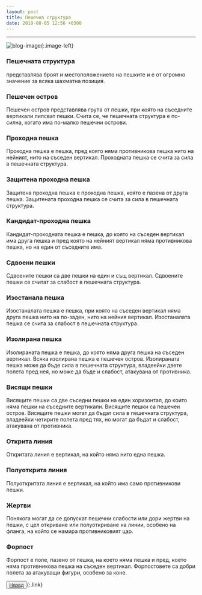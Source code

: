 ```yaml
---
layout: post
title: Пешечна структура
date: 2019-08-05 12:56 +0300
---
```


---
![blog-image]({{site.baseurl}}/images/blog-1.jpg){:.image-left}

<div class="text-posts">
<p><h3>Пешечната структура</h3> представлява броят и местоположението на пешките и е от огромно значение за всяка шахматна позиция.</p>
<h3>Пешечен остров</h3>
<p>Пешечен остров представлява група от пешки, при която на съседните вертикали липсват пешки. Счита се, че пешечната структура е по-силна, когато има по-малко пешечни острови.</p>
<h3>Проходна пешка</h3>
<p>Проходна пешка е пешка, пред която няма противникова пешка нито на нейният, нито на съседен вертикал. Проходната пешка се счита за сила в пешечната структура.</p>
<h3>Защитена проходна пешка</h3>
<p>Защитена проходна пешка е проходна пешка, която е пазена от друга пешка. Защитената проходна пешка се счита за сила в пешечната структура.</p>
<h3>Кандидат-проходна пешка</h3>
<p>Кандидат-проходната пешка е пешка, до която на съседен вертикал има друга пешка и пред която на нейният вертикал няма противникова пешка, но на един от съседните има.</p>
<h3>Сдвоени пешки</h3>
<p>Сдвоените пешки са две пешки на един и същ вертикал. Сдвоените пешки се считат за слабост в пешечната структура.</p>
<h3>Изостанала пешка</h3>
<p>Изостаналата пешка е пешка, при която на съседен вертикал няма друга пешка нито на по-заден, нито на нейния вертикал. Изостаналата пешка се счита за слабост в пешечната структура.</p>
<h3>Изолирана пешка</h3>
<p>Изолираната пешка е пешка, до която няма друга пешка на съседен вертикал. Всяка изолирана пешка е пешечен остров. Изолираната пешка може да бъде сила в пешечната структура, владеейки двете полета пред нея, но може да бъде и слабост, атакувана от противника.</p>
<h3>Висящи пешки</h3>
<p>Висящите пешки са две съседни пешки на един хоризонтал, до които няма пешки на съседните вертикали. Висящите пешки са пешечен остров. Висящите пешки могат да бъдат сила в пешечната структура, владеейки четирите полета пред тях, но могат да бъдат и слабост, атакувана от противника.</p>
<h3>Открита линия</h3>
<p>Откритата линия е вертикал, на който няма нито една пешка.</p>
<h3>Полуоткрита линия</h3>
<p>Полуоткритата линия е вертикал, на който има само противникови пешки.</p>
<h3>Жертви</h3>
<p>Понякога могат да се допускат пешечни слабости или дори жертви на пешки, с цел откриване или полуоткриване на линии, особено на фланга, на който се намира противниковият цар.</p>
<h3>Форпост</h3>
<p>Форпост е поле, пазено от пешка, на което няма пешка и пред, което няма противникова пешка на съседен вертикал. Форпостовете са добри полета за атакуващи фигури, особено за коне.</p>
</div>

<button><a href="{{site.baseurl}}/blog/">Назад</a></button>{:.link}
